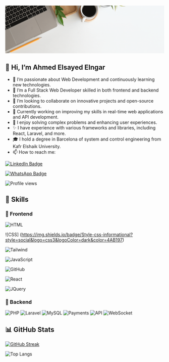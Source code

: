 [![Ahmed's GitHub Banner](https://raw.githubusercontent.com/if12is/if12is/main/White%20Brown%20Minimalist%20Simple%20Blog%20Styled%20LinkedIn%20Cover.gif)](https://if12is.github.io/portofolioo/home.html)

## 👋 Hi, I’m Ahmed Elsayed Elngar

- 👀 I’m passionate about Web Development and continuously learning new technologies.
- 🌱 I’m a Full Stack Web Developer skilled in both frontend and backend technologies.
- 💞️ I’m looking to collaborate on innovative projects and open-source contributions.
- 🔭 Currently working on improving my skills in real-time web applications and API development.
- 🧠 I enjoy solving complex problems and enhancing user experiences.
- ✨ I have experience with various frameworks and libraries, including React, Laravel, and more.
- 🎓 I hold a degree in Barcelona of system and control engineering from Kafr Elshaik University. 
- 📫 How to reach me:

[![LinkedIn Badge](https://img.shields.io/badge/LinkedIn-Profile-informational?style=flat&logo=linkedin&logoColor=white&color=0D76A8)](https://www.linkedin.com/in/ahmed-elsayed-elngar-933bb01b5/)


[![WhatsApp Badge](https://img.shields.io/badge/WhatsApp-25D366?style=for-the-badge&logo=whatsapp&logoColor=white)](https://wa.me/01275425556?text=Hello)


![Profile views](https://komarev.com/ghpvc/?username=if12is&label=Profile%20views&color=0e75b6&style=flat)  

## 💼 Skills

### 🌱 Frontend

![HTML](https://img.shields.io/badge/Code-html-informational?style=social&logo=html5&logoColor=dark&color=4AB197)

![CSS]
(https://img.shields.io/badge/Style-css-informational?style=social&logo=css3&logoColor=dark&color=4AB197)

![Tailwind](https://img.shields.io/badge/Style-Tailwind-informational?style=social&logo=tailwindcss&logoColor=dark&color=4AB197)

![JavaScript](https://img.shields.io/badge/Code-javascript-informational?style=social&logo=javascript&logoColor=dark&color=4AB197)

![GitHub](https://img.shields.io/badge/Tools-GitHub-informational?style=social&logo=github&logoColor=dark&color=4AB197)

![React](https://img.shields.io/badge/Code-React-informational?style=social&logo=react&logoColor=dark&color=4AB197)

![JQuery](https://img.shields.io/badge/Code-JQuery-informational?style=social&logo=jquery&logoColor=dark&color=4AB197)

### 🌱 Backend

![PHP](https://img.shields.io/badge/php-%23777BB4.svg?style=for-the-badge&logo=php&logoColor=white)
![Laravel](https://img.shields.io/badge/laravel-%23FF2D20.svg?style=for-the-badge&logo=laravel&logoColor=white)
![MySQL](https://img.shields.io/badge/mysql-%2300f.svg?style=for-the-badge&logo=mysql&logoColor=white)
![Payments](https://img.shields.io/badge/Integration-Payments-brightgreen?style=for-the-badge&logo=paypal&logoColor=white)
![API](https://img.shields.io/badge/API-Development-%2300f.svg?style=for-the-badge&logo=api&logoColor=white)
![WebSocket](https://img.shields.io/badge/WebSocket-RealTime-%2300f.svg?style=for-the-badge&logo=websocket&logoColor=white)

## 📊 GitHub Stats
[![GitHub Streak](https://streak-stats.demolab.com?user=if12is&theme=tokyonight&hide_border=true)](https://git.io/streak-stats)

![Top Langs](https://github-readme-stats.vercel.app/api/top-langs/?username=if12is&layout=compact&theme=radical)




